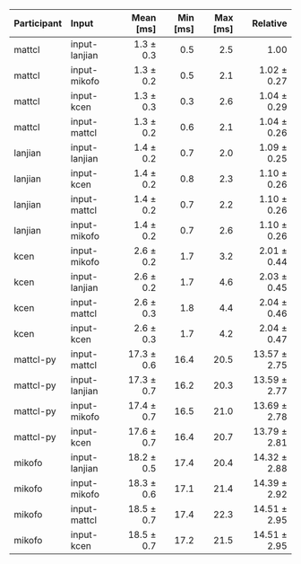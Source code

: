 | Participant | Input | Mean [ms] | Min [ms] | Max [ms] | Relative |
|:---|:---|---:|---:|---:|---:|
| mattcl | input-lanjian | 1.3 ± 0.3 | 0.5 | 2.5 | 1.00 |
| mattcl | input-mikofo | 1.3 ± 0.2 | 0.5 | 2.1 | 1.02 ± 0.27 |
| mattcl | input-kcen | 1.3 ± 0.3 | 0.3 | 2.6 | 1.04 ± 0.29 |
| mattcl | input-mattcl | 1.3 ± 0.2 | 0.6 | 2.1 | 1.04 ± 0.26 |
| lanjian | input-lanjian | 1.4 ± 0.2 | 0.7 | 2.0 | 1.09 ± 0.25 |
| lanjian | input-kcen | 1.4 ± 0.2 | 0.8 | 2.3 | 1.10 ± 0.26 |
| lanjian | input-mattcl | 1.4 ± 0.2 | 0.7 | 2.2 | 1.10 ± 0.26 |
| lanjian | input-mikofo | 1.4 ± 0.2 | 0.7 | 2.6 | 1.10 ± 0.26 |
| kcen | input-mikofo | 2.6 ± 0.2 | 1.7 | 3.2 | 2.01 ± 0.44 |
| kcen | input-lanjian | 2.6 ± 0.2 | 1.7 | 4.6 | 2.03 ± 0.45 |
| kcen | input-mattcl | 2.6 ± 0.3 | 1.8 | 4.4 | 2.04 ± 0.46 |
| kcen | input-kcen | 2.6 ± 0.3 | 1.7 | 4.2 | 2.04 ± 0.47 |
| mattcl-py | input-mattcl | 17.3 ± 0.6 | 16.4 | 20.5 | 13.57 ± 2.75 |
| mattcl-py | input-lanjian | 17.3 ± 0.7 | 16.2 | 20.3 | 13.59 ± 2.77 |
| mattcl-py | input-mikofo | 17.4 ± 0.7 | 16.5 | 21.0 | 13.69 ± 2.78 |
| mattcl-py | input-kcen | 17.6 ± 0.7 | 16.4 | 20.7 | 13.79 ± 2.81 |
| mikofo | input-lanjian | 18.2 ± 0.5 | 17.4 | 20.4 | 14.32 ± 2.88 |
| mikofo | input-mikofo | 18.3 ± 0.6 | 17.1 | 21.4 | 14.39 ± 2.92 |
| mikofo | input-mattcl | 18.5 ± 0.7 | 17.4 | 22.3 | 14.51 ± 2.95 |
| mikofo | input-kcen | 18.5 ± 0.7 | 17.2 | 21.5 | 14.51 ± 2.95 |
